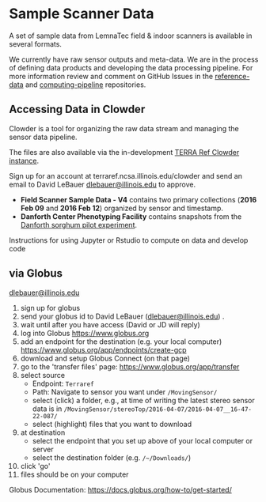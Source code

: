 # Sample Scanner Data
A set of sample data from LemnaTec field & indoor scanners is available in several formats.

We currently have raw sensor outputs and meta-data. 
We are in the process of defining data products and developing the data processing pipeline. 
For more information review and comment on GitHub Issues in the [reference-data](https://github.com/terraref/reference-data/issues) and [computing-pipeline](https://github.com/terraref/computing-pipeline/issues) repositories.

## Accessing Data in Clowder

Clowder is a tool for organizing the raw data stream and managing the sensor data pipeline.

The files are also available via the in-development [TERRA Ref Clowder instance](http://terraref.ncsa.illinois.edu/clowder/spaces).  

Sign up for an account at terraref.ncsa.illinois.edu/clowder and send an email to David LeBauer dlebauer@illinois.edu to approve. 

* **Field Scanner Sample Data - V4** contains two primary collections (**2016 Feb 09** and **2016 Feb 12**) organized by sensor and timestamp.
* **Danforth Center Phenotyping Facility** contains snapshots from the [Danforth sorghum pilot experiment](danforth.md). 

Instructions for using Jupyter or Rstudio to compute on data and develop code

## via Globus
<a href="mailto:dlebauer@illinois.edu?subject=[TERRAREF Globus Access Request]">dlebauer@illinois.edu</a>

1. sign up for globus
2. send your globus id to David LeBauer (dlebauer@illinois.edu) .
3. wait until after you have access (David or JD will reply)
1. log into Globus https://www.globus.org
2. add an endpoint for the destination (e.g. your local computer) https://www.globus.org/app/endpoints/create-gcp
3. download and setup Globus Connect (on that page)
4. go to the 'transfer files' page: https://www.globus.org/app/transfer
5. select source
    * Endpoint: `Terraref` 
    * Path: Navigate to sensor you want under `/MovingSensor/`
    * select (click) a folder, e.g., at time of writing the latest stereo sensor data is in `/MovingSensor/stereoTop/2016-04-07/2016-04-07__16-47-22-087/` 
    * select (highlight) files that you want to download
7. at destination
    * select the endpoint that you set up above of your local computer or server
    * select the destination folder (e.g. `/~/Downloads/`)
8. click 'go'
9. files should be on your computer

Globus Documentation: https://docs.globus.org/how-to/get-started/ 
